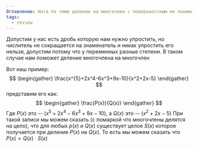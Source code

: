 ```yaml
---
Оглавление: Нота по теме деление на многочлен с поверхностным ее пониманием
tags:
  - review
---
```

Допустим у нас есть дробь которую нам нужно упростить, но числитель не сокращается на знаменатель и никак упростить его нельзя, допустим потому что у переменных разные степени. В таком случае нам поможет деление многочлена на многочлен

Вот наш пример:
$$
\begin{gather}
\frac{x^{5}+2x^4-6x^3+9x-10}{x^2+2x-5}
\end{gather}
$$
представим его как:
$$
\begin{gather}
\frac{P(x)}{Q(x)}
\end{gather}
$$
 Где $P(x)$ это -- $(x^{5}+2x^4-6x^3+9x-10)$, а $Q(x)$ это -- $(x^2+2x-5)$
 При такой записи мы можем сказать (с помаркой что многочлены делятся на цело), что для любых $p(x)$ и $Q(x)$ существует целое $S(x)$ которое получается при деление $P(x)$ на $Q(x)$.
 То есть мы можем сказать что $P(x)=Q(x)\cdot S(x)$
 

